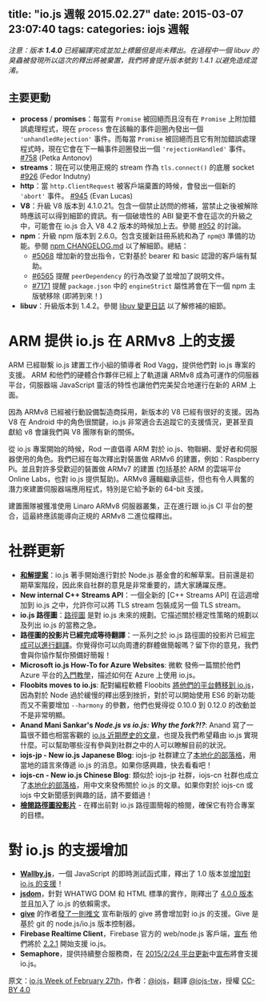 title: "io.js 週報 2015.02.27"
date: 2015-03-07 23:07:40
tags:
categories: iojs 週報
---


_注意：版本 **1.4.0** 已經編譯完成並加上標籤但是尚未釋出。在過程中一個 libuv 的臭蟲被發現所以這次的釋出將被棄置，我們將會提升版本號到 1.4.1 以避免造成混淆。_

## 主要更動

* **process** / **promises**：每當有 `Promise` 被回絕而且沒有在 `Promise` 上附加錯誤處理程式，現在 `process` 會在該輪的事件迴圈內發出一個 `'unhandledRejection'` 事件。而每當 `Promise` 被回絕而且它有附加錯誤處理程式時，現在它會在下一輪事件迴圈發出一個 `'rejectionHandled'` 事件。  [#758](https://github.com/iojs/io.js/pull/758) (Petka Antonov)
* **streams**：現在可以使用正規的 stream 作為 `tls.connect()` 的底層 socket [#926](https://github.com/iojs/io.js/pull/926) (Fedor Indutny)
* **http**：當 `http.ClientRequest` 被客戶端棄置的時候，會發出一個新的 `'abort'` 事件。 [#945](https://github.com/iojs/io.js/pull/945) (Evan Lucas)
* **V8**：升級 V8 版本到 4.1.0.21。包含一個禁止訪問的修補，當禁止之後被解除時應該可以得到細節的資訊。有一個破壞性的 ABI 變更不會在這次的升級之中，可能會在 io.js 合入 V8 4.2 版本的時候加上去。參閱 [#952](https://github.com/iojs/io.js/pull/952) 的討論。
* **npm**：升級 npm 版本到 2.6.0。包含支援新註冊系統和為了 `npm@3` 準備的功能。參閱 [npm CHANGELOG.md](https://github.com/npm/npm/blob/master/CHANGELOG.md#v260-2015-02-12) 以了解細節。總結：
  * [#5068](https://github.com/npm/npm/issues/5068) 增加新的登出指令，它對基於 bearer 和 basic 認證的客戶端有幫助。
  * [#6565](https://github.com/npm/npm/issues/6565) 提醒 `peerDependency` 的行為改變了並增加了說明文件。
  * [#7171](https://github.com/npm/npm/issues/7171) 提醒 `package.json` 中的 `engineStrict` 屬性將會在下一個 npm 主版號移除 (即將到來！)
* **libuv**：升級版本到 1.4.2。參閱 [libuv 變更日誌](https://github.com/libuv/libuv/blob/v1.x/ChangeLog) 以了解修補的細節。

# ARM 提供 io.js 在 ARMv8 上的支援

ARM 已經聯繫 io.js 建置工作小組的領導者 Rod Vagg，提供他們對 io.js 專案的支援。 ARM 和他們的硬體合作夥伴已經上了軌道讓 ARMv8 成為可運作的伺服器平台，伺服器端 JavaScript 靈活的特性也讓他們完美契合地運行在新的 ARM 上面。

因為 ARMv8 已經被行動設備製造商採用，新版本的 V8 已經有很好的支援。因為 V8 在 Android 中的角色很關鍵，io.js 非常適合去追蹤它的支援情況，更甚至貢獻給 v8 會讓我們與 V8 團隊有新的關係。

從 io.js 專案開始的時候，Rod 一直倡導 ARM 對於 io.js、物聯網、愛好者和伺服器使用的角色。我們已經在每次釋出對裝置做 ARMv6 的建置，例如：Raspberry Pi。並且對許多受歡迎的裝置做 ARMv7 的建置 (包括基於 ARM 的雲端平台 Online Labs，也對 io.js 提供幫助)。ARMv8 邏輯繼承這些，但也有令人興奮的潛力來建置伺服器端應用程式，特別是它給予新的 64-bit 支援。

建置團隊被獲准使用 Linaro ARMv8 伺服器叢集，正在進行跟 io.js CI 平台的整合，這最終應該能導向正規的 ARMv8 二進位檔釋出。

# 社群更新

* [**和解提案**](https://github.com/iojs/io.js/issues/978)：io.js 著手開始進行對於 Node.js 基金會的和解草案。目前還是初期草案階段，因此來自社群的意見是非常重要的，請大家踴躍反應。
* **New internal C++ Streams API**：一個全新的 [C++ Streams API] 在這週增加到 io.js 之中，允許你可以將 TLS stream 包裝成另一個 TLS stream。
* **io.js 路徑圖**：[路徑圖](https://github.com/iojs/io.js/blob/v1.x/ROADMAP.md) 是對 io.js 未來的規劃。它描述關於穩定性策略的規劃以及列出 io.js 的當務之急。
* **路徑圖的投影片已經完成等待翻譯**：一系列之於 io.js 路徑圖的投影片已經[完成可以進行翻譯](https://github.com/iojs/roadmap/issues/18)。你覺得你可以向周遭的群體做簡報嗎？留下你的意見，我們會與你協作幫你預備好簡報！
* **Microsoft io.js How-To for Azure Websites**: 微軟 發佈一篇關於他們 Azure 平台的[入門教學](http://azure.microsoft.com/en-us/documentation/articles/web-sites-nodejs-iojs/)，描述如何在 Azure 上使用 io.js。
* **Floobits moves to io.js**: 配對編程軟體 Floobits [將他們的平台轉移到 io.js](https://news.floobits.com/2015/02/23/on-moving-to-io.js/)，因為對於 Node 過於緩慢的釋出感到挫折，對於可以開始使用 ES6 的新功能而又不需要增加 `--harmony` 的參數，他們也覺得從 0.10.0 到 0.12.0 的改動並不是非常明顯。
* **Anand Mani Sankar's _Node.js vs io.js: Why the fork?!?_**: Anand 寫了一篇很不錯也相當客觀的 [io.js 近期歷史的文章](http://anandmanisankar.com/posts/nodejs-iojs-why-the-fork/#.VO82hE60PVw.twitter)，也提及我們希望藉由 io.js 實現什麼。可以幫助哪些沒有參與到社群之中的人可以瞭解目前的狀況。
* **iojs-jp - New io.js Japanese Blog**: iojs-jp 社群建立了[本地化的部落格](http://blog.iojs.jp/)，用當地的語言來傳遞  io.js 的消息。如果你感興趣，快去看看吧！
* **iojs-cn - New io.js Chinese Blog**: 類似於 iojs-jp 社群，iojs-cn 社群也成立了[本地化的部落格](http://cn.iojs.org/)，用中文來發佈關於 io.js 的文章。如果你對於 iojs-cn 或 iojs 中文新聞感到興趣的話，請不要錯過！
* **[檢閱路徑圖投影片](https://www.youtube.com/watch?v=etI_UD4wXlo)** - 在釋出前對 io.js 路徑圖簡報的檢閱，確保它有符合專案的目標。

# 對 io.js 的支援增加
* **[Wallby.js](http://wallabyjs.com/)**，一個 JavaScript 的即時測試函式庫，釋出了 1.0 版本並[增加對 io.js 的支援](http://dm.gl/2015/02/23/wallaby-version-one/)！
* **[jsdom](https://github.com/tmpvar/jsdom)**，針對 WHATWG DOM 和 HTML 標準的實作，剛釋出了 [4.0.0 版本](https://github.com/tmpvar/jsdom/blob/master/Changelog.md#400) 並且加入了 io.js 的依賴需求。
* **[give](https://github.com/mmalecki/give)** 的作者[發了一則推文](https://twitter.com/maciejmalecki/status/569629100215816192) 宣布新版的 give 將會增加對 io.js 的支援。Give 是基於 git 的 node.js/io.js 版本控制器。
* **Firebase Realtime Client**，Firebase 官方的 web/node.js 客戶端，[宣布](https://twitter.com/FirebaseRelease/status/570000737343647744) 他們將於 [2.2.1](https://www.firebase.com/docs/web/changelog.html#section-realtime-client) 開始支援 io.js。
* **Semaphore**，提供持續整合服務商，在 [2015/2/24 平台更新](https://semaphoreapp.com/blog/2015/02/17/platform-update-on-february-24th.html?utm_source=twitter&utm_medium=social&utm_content=platform_update_launch&utm_campaign=platformupdate)中[宣布](https://twitter.com/semaphoreapp/status/570987355005431809)將會支援 io.js。

原文：[io.js Week of February 27th](https://medium.com/node-js-javascript/io-js-week-of-february-17th-9422a589302a)，作者：[@iojs](https://medium.com/@iojs)，翻譯 [@iojs-tw](https://github.com/iojs/iojs-tw)，授權 [CC-BY 4.0](https://creativecommons.org/licenses/by/4.0/deed.zh_TW)
